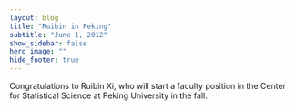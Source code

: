 ```yaml
---
layout: blog
title: "Ruibin in Peking"
subtitle: "June 1, 2012"
show_sidebar: false
hero_image: ""
hide_footer: true
---
```


Congratulations to Ruibin Xi, who will start a faculty position in the Center for Statistical Science at Peking University in the fall.

